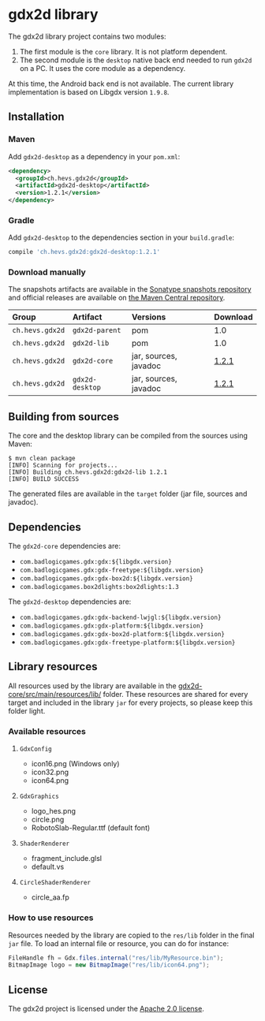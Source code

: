 # gdx2d library

The gdx2d library project contains two modules:

1. The first module is the `core` library. It is not platform dependent.
2. The second module is the `desktop` native back end needed to run `gdx2d` on a PC. It uses the core module as a dependency.

At this time, the Android back end is not available. The current library implementation is based on Libgdx version `1.9.8`.

## Installation

### Maven

Add `gdx2d-desktop` as a dependency in your `pom.xml`:

```xml
<dependency>
  <groupId>ch.hevs.gdx2d</groupId>
  <artifactId>gdx2d-desktop</artifactId>
  <version>1.2.1</version>
</dependency>
```

### Gradle

Add `gdx2d-desktop` to the dependencies section in your `build.gradle`:

```gradle
compile 'ch.hevs.gdx2d:gdx2d-desktop:1.2.1'
```

### Download manually

The snapshots artifacts are available in the [Sonatype snapshots repository](https://oss.sonatype.org/content/repositories/snapshots/ch/hevs/gdx2d/) and official releases are available on [the Maven Central repository](http://search.maven.org/#search%7Cga%7C1%7Cch.hevs.gdx2d).

Group           | Artifact        | Versions              | Download
:---------------|:----------------|:----------------------|:--------
`ch.hevs.gdx2d` | `gdx2d-parent`  | pom                   | 1.0
`ch.hevs.gdx2d` | `gdx2d-lib`     | pom                   | 1.0
`ch.hevs.gdx2d` | `gdx2d-core`    | jar, sources, javadoc | [1.2.1][core]
`ch.hevs.gdx2d` | `gdx2d-desktop` | jar, sources, javadoc | [1.2.1][desktop]

[core]: http://search.maven.org/#artifactdetails%7Cch.hevs.gdx2d%7Cgdx2d-core%7C1.2.1%7Cjar
[desktop]: http://search.maven.org/#artifactdetails%7Cch.hevs.gdx2d%7Cgdx2d-desktop%7C1.2.1%7Cjar

## Building from sources

The core and the desktop library can be compiled from the sources using Maven:

    $ mvn clean package
    [INFO] Scanning for projects...
    [INFO] Building ch.hevs.gdx2d:gdx2d-lib 1.2.1
    [INFO] BUILD SUCCESS

The generated files are available in the `target` folder (jar file, sources and javadoc).

## Dependencies

The `gdx2d-core` dependencies are:

 * `com.badlogicgames.gdx:gdx:${libgdx.version}`
 * `com.badlogicgames.gdx:gdx-freetype:${libgdx.version}`
 * `com.badlogicgames.gdx:gdx-box2d:${libgdx.version}`
 * `com.badlogicgames.box2dlights:box2dlights:1.3`

The `gdx2d-desktop` dependencies are:

 * `com.badlogicgames.gdx:gdx-backend-lwjgl:${libgdx.version}`
 * `com.badlogicgames.gdx:gdx-platform:${libgdx.version}`
 * `com.badlogicgames.gdx:gdx-box2d-platform:${libgdx.version}`
 * `com.badlogicgames.gdx:gdx-freetype-platform:${libgdx.version}`

## Library resources

All resources used by the library are available in the [gdx2d-core/src/main/resources/lib/](gdx2d-core/src/main/resources/lib/) folder.
These resources are shared for every target and included in the library `jar` for every projects, so please keep this folder light.

### Available resources

1. `GdxConfig`
    * icon16.png (Windows only)
    * icon32.png
    * icon64.png

2. `GdxGraphics`
    * logo_hes.png
    * circle.png
    * RobotoSlab-Regular.ttf (default font)

3. `ShaderRenderer`
    * fragment_include.glsl
    * default.vs

4. `CircleShaderRenderer`
    * circle_aa.fp

### How to use resources

Resources needed by the library are copied to the `res/lib` folder in the final `jar` file.
To load an internal file or resource, you can do for instance:

```java
FileHandle fh = Gdx.files.internal("res/lib/MyResource.bin");
BitmapImage logo = new BitmapImage("res/lib/icon64.png");
```

## License

The gdx2d project is licensed under the [Apache 2.0 license](https://github.com/hevs-isi/gdx2d/blob/master/LICENSE).
